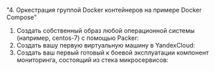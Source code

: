 "4. Оркестрация группой Docker контейнеров на примере Docker Compose"
1. Создать собственный образ любой операционной системы (например, centos-7) с помощью Packer:
2. Создать вашу первую виртуальную машину в YandexCloud:
3. Создать ваш первый готовый к боевой эксплуатации компонент мониторинга, состоящий из стека микросервисов:
